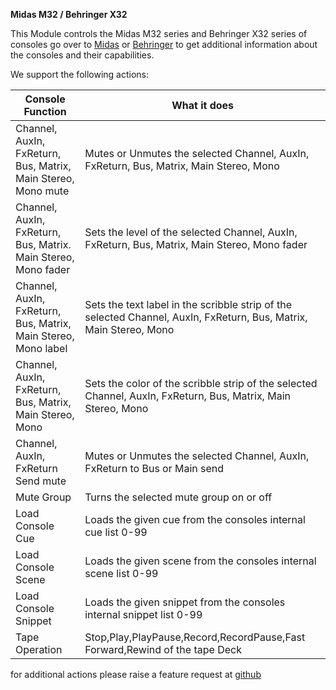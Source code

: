 **Midas M32 / Behringer X32**

This Module controls the Midas M32 series and Behringer X32 series of consoles
go over to [Midas](http://www.musictri.be/Categories/Midas/Mixers/Digital/M32/p/P0B3I) or [Behringer](http://www.musictri.be/Categories/Behringer/Mixers/Digital/X32/p/P0ASF)
to get additional information about the consoles and their capabilities.

We support the following actions:

| Console Function                                               | What it does                                                                                                       |
| -------------------------------------------------------------- | ------------------------------------------------------------------------------------------------------------------ |
| Channel, AuxIn, FxReturn, Bus, Matrix, Main Stereo, Mono mute  | Mutes or Unmutes the selected Channel, AuxIn, FxReturn, Bus, Matrix, Main Stereo, Mono                             |
| Channel, AuxIn, FxReturn, Bus, Matrix. Main Stereo, Mono fader | Sets the level of the selected Channel, AuxIn, FxReturn, Bus, Matrix, Main Stereo, Mono fader                      |
| Channel, AuxIn, FxReturn, Bus, Matrix, Main Stereo, Mono label | Sets the text label in the scribble strip of the selected Channel, AuxIn, FxReturn, Bus, Matrix, Main Stereo, Mono |
| Channel, AuxIn, FxReturn, Bus, Matrix, Main Stereo, Mono       | Sets the color of the scribble strip of the selected Channel, AuxIn, FxReturn, Bus, Matrix, Main Stereo, Mono      |
| Channel, AuxIn, FxReturn Send mute                             | Mutes or Unmutes the selected Channel, AuxIn, FxReturn to Bus or Main send                                         |
| Mute Group                                                     | Turns the selected mute group on or off                                                                            |
| Load Console Cue                                               | Loads the given cue from the consoles internal cue list 0-99                                                       |
| Load Console Scene                                             | Loads the given scene from the consoles internal scene list 0-99                                                   |
| Load Console Snippet                                           | Loads the given snippet from the consoles internal snippet list 0-99                                               |
| Tape Operation                                                 | Stop,Play,PlayPause,Record,RecordPause,Fast Forward,Rewind of the tape Deck                                        |

for additional actions please raise a feature request at [github](https://github.com/bitfocus/companion-module-behringer-x32)
